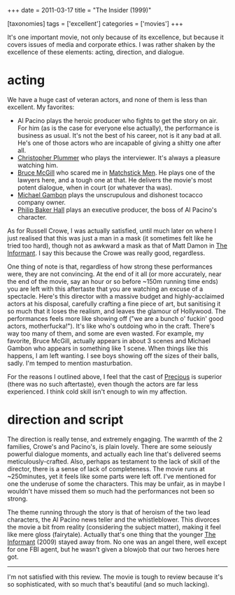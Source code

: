 +++
date = 2011-03-17
title = "The Insider (1999)"

[taxonomies]
tags = ['excellent']
categories = ['movies']
+++

It's one important movie, not only because of its excellence, but
because it covers issues of media and corporate ethics. I was rather
shaken by the excellence of these elements: acting, direction, and
dialogue.

acting
======

We have a huge cast of veteran actors, and none of them is less than
excellent. My favorites:

-   Al Pacino plays the heroic producer who fights to get the story on
    air. For him (as is the case for everyone else actually), the
    performance is business as usual. It's not the best of his career,
    not is it any bad at all. He's one of those actors who are
    incapable of giving a shitty one after all.
-   [Christopher Plummer] who plays the interviewer. It's always a
    pleasure watching him.
-   [Bruce McGill] who scared me in [Matchstick Men]. He plays one of
    the lawyers here, and a tough one at that. He delivers the movie's
    most potent dialogue, when in court (or whatever tha was).
-   [Michael Gambon] plays the unscrupulous and dishonest tocacco
    company owner.
-   [Philip Baker Hall] plays an executive producer, the boss of Al
    Pacino's character.

As for Russell Crowe, I was actually satisfied, until much later on
where I just realised that this was just a man in a mask (it sometimes
felt like he tried too hard), though not as awkward a mask as that of
Matt Damon in [The Informant]. I say this because the Crowe was really
good, regardless.

One thing of note is that, regardless of how strong these performances
were, they are not convincing. At the end of it all (or more accurately,
near the end of the movie, say an hour or so before ~150m running time
ends) you are left with this aftertaste that you are watching an excuse
of a spectacle. Here's this director with a massive budget and
highly-acclaimed actors at his disposal, carefully crafting a fine piece
of art, but sanitising it so much that it loses the realism, and leaves
the glamour of Hollywood. The performances feels more like showing off
("we are a bunch o' fuckin' good actors, motherfucka!"). It's like
who's outdoing who in the craft. There's way too many of them, and
some are even wasted. For example, my favorite, Bruce McGill, actually
appears in about 3 scenes and Michael Gambon who appears in something
like 1 scene. When things like this happens, I am left wanting. I see
boys showing off the sizes of their balls, sadly. I'm temped to mention
masturbation.

For the reasons I outlined above, I feel that the cast of [Precious] is
superior (there was no such aftertaste), even though the actors are far
less experienced. I think cold skill isn't enough to win my affection.

direction and script
====================

The direction is really tense, and extremely engaging. The warmth of the
2 families, Crowe's and Pacino's, is plain lovely. There are some
seiously powerful dialogue moments, and actually each line that's
delivered seems meticulously-crafted. Also, perhaps as testament to the
lack of skill of the director, there is a sense of lack of completeness.
The movie runs at ~250minutes, yet it feels like some parts were left
off. I've mentioned for one the underuse of some the characters. This
may be unfair, as in maybe I wouldn't have missed them so much had the
performances not been so strong.

The theme running through the story is that of heroism of the two lead
characters, the Al Pacino news teller and the whistleblower. This
divorces the movie a bit from reality (considering the subject matter),
making it feel like mere gloss (fairytale). Actually that's one thing
that the younger [The Informant] (2009) stayed away from. No one was an
angel there, well except for one FBI agent, but he wasn't given a
blowjob that our two heroes here got.

---

I'm not satisfied with this review. The movie is tough to review
because it's so sophisticated, with so much that's beautiful (and so
much lacking).

  [Christopher Plummer]: http://en.wikipedia.org/wiki/Christopher_Plummer
  [Bruce McGill]: http://en.wikipedia.org/wiki/Bruce_McGill
  [Matchstick Men]: http://tshepang.net/revisiting-matchstick-men
  [Michael Gambon]: http://en.wikipedia.org/wiki/Michael_Gambon
  [Philip Baker Hall]: http://en.wikipedia.org/wiki/Philip_Baker_Hall
  [The Informant]: http://tshepang.net/the-informant-2009
  [Precious]: http://tshepang.net/precious-2009
